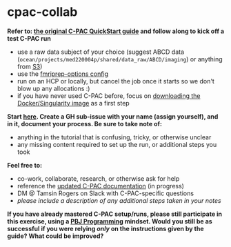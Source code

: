 # cpac-collab

**Refer to: [the original C-PAC QuickStart guide](https://fcp-indi.github.io/docs/latest/user/quick) and follow along to kick off a test C-PAC run**
- use a raw data subject of your choice (suggest ABCD data (`ocean/projects/med220004p/shared/data_raw/ABCD/imaging`) or anything from [S3](https://fcp-indi.s3.amazonaws.com/index.html#data/Projects/))
- use the [fmriprep-options config](https://fcp-indi.github.io/docs/latest/user/pipelines/preconfig)
- run on an HCP or locally, but cancel the job once it starts so we don't blow up any allocations :)
- if you have never used C-PAC before, focus on [downloading the Docker/Singularity image](https://fcp-indi.github.io/docs/latest/user/quick#:~:text=for%20those%20packages.-,Download%20/%20Upgrade%20C%2DPAC%20with%20cpac,-%C2%B6) as a first step

**Start [here](https://github.com/tamsinrogers/cpac-collab/issues/1). Create a GH sub-issue with your name (assign yourself), and in it, document your process.  Be sure to take note of:**
- anything in the tutorial that is confusing, tricky, or otherwise unclear
- any missing content required to set up the run, or additional steps you took

**Feel free to:**
- co-work, collaborate, research, or otherwise ask for help
- reference the [updated C-PAC documentation](https://fcp-indi.github.io/cpac-docs/index.html) (in progress)
- DM @ Tamsin Rogers on Slack with C-PAC-specific questions
- *please include a description of any additional steps taken in your notes*

**If you have already mastered C-PAC setup/runs, please still participate in this exercise, using a [PBJ Programming](https://medium.com/@monipip3/how-i-made-a-pbj-sandwich-with-python-99cb3b0a4923) mindset.  Would you still be as successful if you were relying *only* on the instructions given by the guide?  What could be improved?**
